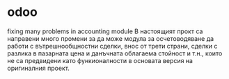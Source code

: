 # odoo
fixing many problems in accounting module
В настоящият прокт са направени много промени за да може модула за осчетоводяване да работи с вътрешнообщностни сделки, внос от трети страни, сделки с разлика в пазарната цена и данъчната облагаема стойност и т.н., които не са предвидени като функионалности в основата версия на оригиналния проект.
